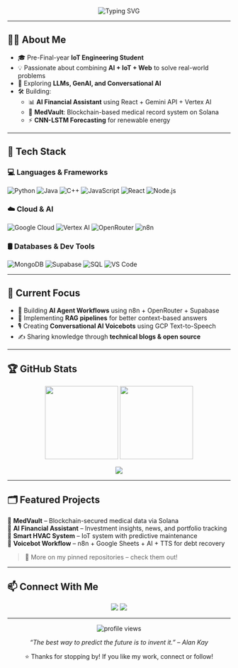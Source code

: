 <!-- Banner -->
<p align="center">
  <img src="https://readme-typing-svg.herokuapp.com?font=Fira+Code&size=25&duration=3000&pause=1000&color=00FFB2&center=true&vCenter=true&width=600&lines=Hi+there!+I'm+Shubhankar+Vyas;AI+%7C+IoT+%7C+Full-Stack+Developer;Building+Smart+and+Scalable+Systems!🚀" alt="Typing SVG" />
</p>

---

## 👨‍💻 About Me

- 🎓 Pre-Final-year **IoT Engineering Student**
- 💡 Passionate about combining **AI + IoT + Web** to solve real-world problems
- 🔬 Exploring **LLMs, GenAI, and Conversational AI**
- 🛠️ Building:
  - 📊 **AI Financial Assistant** using React + Gemini API + Vertex AI
  - 🏥 **MedVault**: Blockchain-based medical record system on Solana
  - ⚡ **CNN-LSTM Forecasting** for renewable energy

---

## 🧰 Tech Stack

### 💻 Languages & Frameworks  
![Python](https://img.shields.io/badge/Python-3776AB?style=flat&logo=python&logoColor=white)
![Java](https://img.shields.io/badge/Java-ED8B00?style=flat&logo=java&logoColor=white)
![C++](https://img.shields.io/badge/C++-00599C?style=flat&logo=c%2B%2B&logoColor=white)
![JavaScript](https://img.shields.io/badge/JavaScript-F7DF1E?style=flat&logo=javascript&logoColor=black)
![React](https://img.shields.io/badge/React-20232A?style=flat&logo=react&logoColor=61DAFB)
![Node.js](https://img.shields.io/badge/Node.js-339933?style=flat&logo=nodedotjs&logoColor=white)

### ☁️ Cloud & AI  
![Google Cloud](https://img.shields.io/badge/GoogleCloud-4285F4?style=flat&logo=googlecloud&logoColor=white)
![Vertex AI](https://img.shields.io/badge/VertexAI-FF6F00?style=flat&logo=google&logoColor=white)
![OpenRouter](https://img.shields.io/badge/OpenRouter-black?style=flat&logo=ghost&logoColor=white)
![n8n](https://img.shields.io/badge/n8n-FF6A00?style=flat&logo=n8n&logoColor=white)

### 🛢️ Databases & Dev Tools  
![MongoDB](https://img.shields.io/badge/MongoDB-4EA94B?style=flat&logo=mongodb&logoColor=white)
![Supabase](https://img.shields.io/badge/Supabase-3ECF8E?style=flat&logo=supabase&logoColor=white)
![SQL](https://img.shields.io/badge/SQL-4479A1?style=flat&logo=mysql&logoColor=white)
![VS Code](https://img.shields.io/badge/VSCode-007ACC?style=flat&logo=visualstudiocode&logoColor=white)

---

## 🚀 Current Focus

- 🧠 Building **AI Agent Workflows** using n8n + OpenRouter + Supabase
- 🔎 Implementing **RAG pipelines** for better context-based answers
- 🎙️ Creating **Conversational AI Voicebots** using GCP Text-to-Speech
- ✍️ Sharing knowledge through **technical blogs & open source**

---

## 🏆 GitHub Stats

<p align="center">
  <img src="https://github-readme-stats.vercel.app/api?username=shubhankarvyas&show_icons=true&theme=tokyonight" height="165" />
  <img src="https://github-readme-streak-stats.herokuapp.com/?user=shubhankarvyas&theme=tokyonight" height="165" />
</p>

<p align="center">
  <img src="https://github-profile-trophy.vercel.app/?username=shubhankarvyas&theme=onedark&row=1&column=6" />
</p>

---

## 🗂️ Featured Projects

🔹 **MedVault** – Blockchain-secured medical data via Solana  
🔹 **AI Financial Assistant** – Investment insights, news, and portfolio tracking  
🔹 **Smart HVAC System** – IoT system with predictive maintenance  
🔹 **Voicebot Workflow** – n8n + Google Sheets + AI + TTS for debt recovery

> 🎯 More on my pinned repositories – check them out!

---

## 📫 Connect With Me

<p align="center">
  <a href="mailto:shubhankarvyas02@gmail.com"><img src="https://img.shields.io/badge/Email-shubhankarvyas02@gmail.com-D14836?style=for-the-badge&logo=gmail&logoColor=white"/></a>
  <a href="https://www.linkedin.com/in/shubhankar-vyas-7b02b4298/"><img src="https://img.shields.io/badge/LinkedIn-Shubhankar%20Vyas-blue?style=for-the-badge&logo=linkedin&logoColor=white"/></a>
</p>

---

<p align="center">
  <img src="https://komarev.com/ghpvc/?username=shubhankarvyas02&label=Profile+Views&color=0e75b6&style=flat" alt="profile views"/>
</p>

<p align="center"><em>“The best way to predict the future is to invent it.” – Alan Kay</em></p>

<p align="center">⭐️ Thanks for stopping by! If you like my work, connect or follow!</p>
